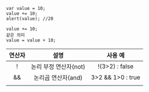 ```
var value = 10;
value += 10;
alert(value); //20
```

```
value += 10;
같은 의미
value = value + 10;
```

| 연산자 |          설명         |        사용 예        |
|:------:|:---------------------:|:---------------------:|
| !      | 논리 부정 연산자(not) | !(3>2) : false        |
| &&     | 논리곱 연산자(and)    | 3>2 && 1>0 : true     |
|   ||   | 논리합 연산자(or)     | 1>10 \|\| true : true |


